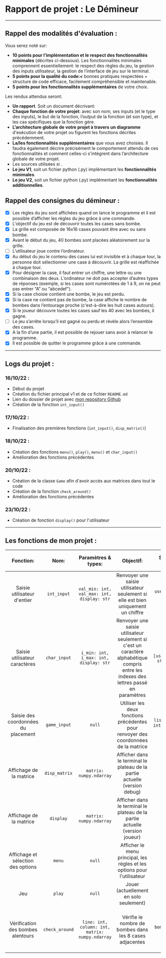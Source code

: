 # Rapport de projet : Le Démineur
---
## **Rappel des modalités d'évaluation** :
Vous serez noté sur:
- **10 points pour l’implémentation et le respect des fonctionnalités minimales**
(décrites ci-dessous). Les fonctionnalités minimales comprennent essentiellement: le
respect des règles du jeu, la gestion des inputs utilisateur, la gestion de l’interface de jeu
sur le terminal.
- **5 points pour la qualité du code:<** bonnes pratiques respectées + structure de code
efficace, facilement compréhensible et maintenable.
- **5 points pour les fonctionnalités supplémentaires** de votre choix.

Les rendus attendus seront:
- **Un rapport**. Soit un document décrivant:
- **Chaque fonction de votre projet**: avec son nom, ses inputs (et le type des inputs),
le but de la fonction, l’output de la fonction (et son type), et les cas spécifiques
que la fonction gère.
- **L’architecture globale de votre projet à travers un diagramme** d'exécution de
votre projet ou figurent les fonctions décrites précédemment.
- **La/les fonctionnalités supplémentaires** que vous avez choisies. Il faudra
également décrire précisément le comportement attendu de ces fonctionnalités
et comment celles-ci s'intègrent dans l’architecture globale de votre projet.
- Les sources utilisées si .
- **Le jeu V1**, soit un fichier python (.py) implémentant les **fonctionnalités minimales**.
- **Le jeu V2**, soit un fichier python (.py) implémentant les **fonctionnalités additionnelles**.

## **Rappel des consignes du démineur** :
- [x] Les règles du jeu sont affichées quand on lance le programme et il est possible d’afficher les règles du jeu grâce à une commande.
- [x] L'objectif du jeu est de découvrir toutes les cases sans bombe.
- [x] La grille est composée de 16x16 cases pouvant être avec ou sans bombe.
- [x] Avant le début du jeu, 40 bombes sont placées aléatoirement sur la grille.
- [ ] L’utilisateur joue contre l’ordinateur.
- [x] Au début du jeu le contenu des cases lui est invisible et à chaque tour, la personne doit sélectionner une case à découvrir. La grille est réaffichée à chaque tour.
- [x] Pour désigner la case, il faut entrer un chiffre, une lettre ou une combinaison des deux. L’ordinateur ne doit pas accepter d’autres types de réponses (exemple, si les cases sont numérotées de 1 à 9, on ne peut pas entrer “A” ou “abcedef”).
- [x] Si la case choisie contient une bombe, le jeu est perdu.
- [x] Si la case ne contient pas de bombe, la case affiche le nombre de bombes dans l’entourage proche (c'est-à-dire les huit cases autours).
- [x] Si le joueur découvre toutes les cases sauf les 40 avec les bombes, il gagne.
- [ ] Le jeu s’arrête lorsqu’il est gagné ou perdu et révèle alors l’ensemble des cases.
- [x] A la fin d’une partie, il est possible de rejouer sans avoir à relancer le programme.
- [x] Il est possible de quitter le programme grâce à une commande.

--- 

## Logs du projet :
### 16/10/22 :
- Début du projet
- Création du fichier principal v1 et de ce fichier `README.md`
- Lien du dossier de projet avec [mon repository Github](https://github.com/marwank270/epita_files/tree/master/D%C3%A9mineur)
- Création de la fonction `int_input()`
### 17/10/22 :
- Finalisation des premières fonctions (`int_input()`, `disp_matrix()`)
### 18/10/22 :
- Création des fonctions `menu()`, `play()`, `menu()` et `char_input()`
- Amélioration des fonctions précédentes
### 20/10/22 : 
- Création de la classe `Game` afin d'avoir accès aux matrices dans tout le code
- Création de la fonction `check_around()`
- Amélioration des fonctions précédentes
### 23/10/22 :
- Création de fonction `display()` pour l'utilisateur

---

## Les fonctions de mon projet :

|Fonction:| Nom: |Paramètres & types: | Objectif: | Sortie & type: |Cas spécifique géré: |
|:---:|:---:|:---:|:---:|:---:|:---:|
|Saisie utilisateur d'entier|  `int_input`   |   `val_min: int, val_max: int, display: str`  |   Renvoyer une saisie utilisateur seulement si elle est bien uniquement un chiffre  |  `user_input: int`   | Cas ou l'utilisateur entre des caractères grâce à un `try:` & `except:`    |
| Saisie utilisateur caractères | `char_input` | `i_min: int, i_max: int, display: str` | Renvoyer une saisie utilisateur seulement si c'est un caractère alphabétique compris entre les indexes des lettres passé en paramètres | `list` : `[user_input: str, uii: int]` | Cas ou l'utilisateur saisis plus d'un caractère|
| Saisie des coordonnées du placement | `game_input` | `null` | Utiliser les deux fonctions précédentes pour renvoyer des coordonnées de la matrice | `list` : `[line: int, column: int]` | Gestion des cas spécifiques dans les fonctions `int_input()` et `char_input()` |
| Affichage de la matrice | `disp_matrix` | `matrix: numpy.ndarray` | Afficher dans le terminal le plateau de la partie actuelle (version debug) | `null` | Gestion de l'affichage des nombre des lignes et des lettres des colones | 
| Affichage de la matrice | `display` | `matrix: numpy.ndarray` | Afficher dans le terminal le plateau de la partie actuelle (version joueur) | `null` | Gestion de l'affichage des nombre des lignes et des lettres des colones |
| Affichage et sélection des options | `menu` | `null` | Afficher le menu principal, les règles et les options pour l'utilisateur | `null` | Aucun cas spécifique à gérer |
| Jeu | `play` | `null` | Jouer (actuellement en solo seulement) | `null` | Actuellement aucun |
| Vérification des bombes alentours | `check_around` | `line: int, column: int, matrix: numpy.ndarray` | Vérifie le nombre de bombes dans les 8 cases adjacentes | `bomb_count: int` | Gestion du cas de la bombe sur les coordonnées du tir du joueur |
 

